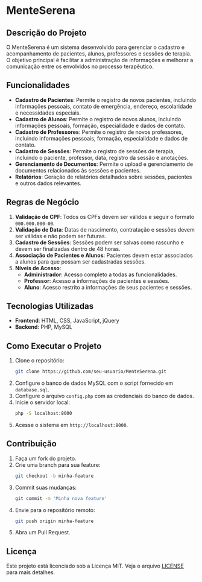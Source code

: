 # MenteSerena

## Descrição do Projeto

O MenteSerena é um sistema desenvolvido para gerenciar o cadastro e acompanhamento de pacientes, alunos, professores e sessões de terapia. O objetivo principal é facilitar a administração de informações e melhorar a comunicação entre os envolvidos no processo terapêutico.

## Funcionalidades

- **Cadastro de Pacientes**: Permite o registro de novos pacientes, incluindo informações pessoais, contato de emergência, endereço, escolaridade e necessidades especiais.
- **Cadastro de Alunos**: Permite o registro de novos alunos, incluindo informações pessoais, formação, especialidade e dados de contato.
- **Cadastro de Professores**: Permite o registro de novos professores, incluindo informações pessoais, formação, especialidade e dados de contato.
- **Cadastro de Sessões**: Permite o registro de sessões de terapia, incluindo o paciente, professor, data, registro da sessão e anotações.
- **Gerenciamento de Documentos**: Permite o upload e gerenciamento de documentos relacionados às sessões e pacientes.
- **Relatórios**: Geração de relatórios detalhados sobre sessões, pacientes e outros dados relevantes.

## Regras de Negócio

1. **Validação de CPF**: Todos os CPFs devem ser válidos e seguir o formato `000.000.000-00`.
2. **Validação de Data**: Datas de nascimento, contratação e sessões devem ser válidas e não podem ser futuras.
3. **Cadastro de Sessões**: Sessões podem ser salvas como rascunho e devem ser finalizadas dentro de 48 horas.
4. **Associação de Pacientes e Alunos**: Pacientes devem estar associados a alunos para que possam ser cadastradas sessões.
5. **Níveis de Acesso**:
    - **Administrador**: Acesso completo a todas as funcionalidades.
    - **Professor**: Acesso a informações de pacientes e sessões.
    - **Aluno**: Acesso restrito a informações de seus pacientes e sessões.

## Tecnologias Utilizadas

- **Frontend**: HTML, CSS, JavaScript, jQuery
- **Backend**: PHP, MySQL

## Como Executar o Projeto

1. Clone o repositório:
    ```bash
    git clone https://github.com/seu-usuario/MenteSerena.git
    ```
2. Configure o banco de dados MySQL com o script fornecido em `database.sql`.
3. Configure o arquivo `config.php` com as credenciais do banco de dados.
4. Inicie o servidor local:
    ```bash
    php -S localhost:8000
    ```
5. Acesse o sistema em `http://localhost:8000`.

## Contribuição

1. Faça um fork do projeto.
2. Crie uma branch para sua feature:
    ```bash
    git checkout -b minha-feature
    ```
3. Commit suas mudanças:
    ```bash
    git commit -m 'Minha nova feature'
    ```
4. Envie para o repositório remoto:
    ```bash
    git push origin minha-feature
    ```
5. Abra um Pull Request.

## Licença

Este projeto está licenciado sob a Licença MIT. Veja o arquivo [LICENSE](LICENSE) para mais detalhes.

